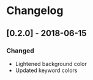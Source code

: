 # Changelog

## [0.2.0] - 2018-06-15

### Changed
- Lightened background color
- Updated keyword colors
